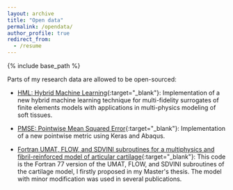 ```yaml
---
layout: archive
title: "Open data"
permalink: /opendata/
author_profile: true
redirect_from:
  - /resume
---
```


{% include base_path %}


Parts of my research data are allowed to be open-sourced:

- [HML: Hybrid Machine Learning](https://github.com/shayansss/hml){:target="_blank"}: Implementation of a new hybrid machine learning technique for multi-fidelity surrogates of finite elements models with applications in multi-physics modeling of soft tissues.

- [PMSE: Pointwise Mean Squared Error](https://github.com/shayansss/pmse){:target="_blank"}: Implementation of a new pointwise metric using Keras and Abaqus.
  
- [Fortran UMAT, FLOW, and SDVINI subroutines for a multiphysics and fibril-reinforced model of articular cartilage](https://github.com/shayansss/msc){:target="_blank"}: This code is the Fortran 77 version of the UMAT, FLOW, and SDVINI subroutines of the cartilage model, I firstly proposed in my Master's thesis. The model with minor modification was used in several publications.